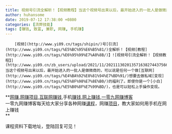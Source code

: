 ```yaml
---
title: 视频号引流全解析！【视频教程】当这个视频号出来以后，最开始进入的一批人是做微商的，可以说是任何一个做互联网想要去做私域变现的福利了。即使你是一个小白，也是可以轻松上手操作变现。
author: huhansome
date: 2019-07-12 17:38:00 +0800
categories: [流弊技能]
tags: [赚钱, 致富, 兼职, 网赚, 手机赚]
---
```



        [视频](http://www.yi09.cn/tags/shipin/)号[引流](http://www.yi09.cn/tags/%E5%BC%95%E6%B5%81/)全解析！【视频[教程](http://www.yi09.cn/tags/%E6%95%99%E7%A8%8B/)】![视频号引流全解析！【视频教程】](http://www.yi09.cn/zb_users/upload/2021/11/20211130201357163827443756648.png)当这个视频号出来以后，最开始进入的一批人是做微商的，可以说是任何一个做[互联网](http://www.yi09.cn/tags/%E4%BA%92%E8%81%94%E7%BD%91/)想要去做私域[变现](http://www.yi09.cn/tags/%E5%8F%98%E7%8E%B0/)的福利了。即使你是一个[小白](http://www.yi09.cn/tags/%E5%B0%8F%E7%99%BD/)，也是可以轻松上手操作变现。

**[网赚](http://www.yi09.cn/tags/%E7%BD%91%E8%B5%9A/),[网赚项目](http://www.yi09.cn/tags/%E7%BD%91%E8%B5%9A%E9%A1%B9%E7%9B%AE/),[互联网赚钱](http://www.yi09.cn/tags/%E4%BA%92%E8%81%94%E7%BD%91%E8%B5%9A%E9%92%B1/),手机[赚钱](http://www.yi09.cn/tags/%E8%B5%9A%E9%92%B1/),[网上赚钱](http://www.yi09.cn/tags/%E7%BD%91%E4%B8%8A%E8%B5%9A%E9%92%B1/),[一零九网赚博客](http://www.yi09.cn/tags/%E4%B8%80%E9%9B%B6%E4%B9%9D%E7%BD%91%E8%B5%9A%E5%8D%9A%E5%AE%A2/)  
一零九网赚博客每天给大家分享各种网赚[课程](http://www.yi09.cn/tags/%E8%AF%BE%E7%A8%8B/)，网赚[项目](http://www.yi09.cn/tags/%E9%A1%B9%E7%9B%AE/)，教大家如何用手机在网上赚钱  
**  
  
  

课程资料下载地址，登陆回复可见！

